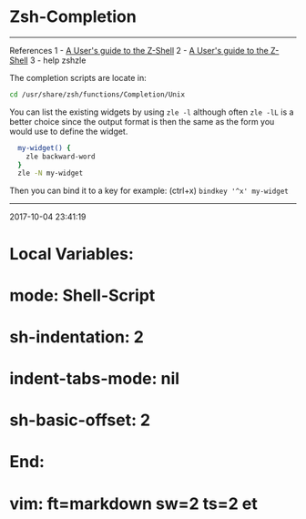 # Zsh-Completion

----------------------------------------- 
References
1 - [A User's guide to the Z-Shell][zsh1] 
2 - [A User's guide to the Z-Shell][zsh2] 
3 - help zshzle

The completion scripts are locate in:

```bash
cd /usr/share/zsh/functions/Completion/Unix
```

You can list the existing widgets by using `zle -l` although often `zle -lL` is 
a better choice since the output format is then the same as the form you would 
use to define the widget.


```bash
  my-widget() {
    zle backward-word
  }
  zle -N my-widget
```
Then you can bind it to a key for example: (ctrl+x)
`bindkey '^x' my-widget` 

-----------------------------------------
2017-10-04 23:41:19


[zsh1]: http://zsh.sourceforge.net/Guide/zshguide04.html#l103
[zsh2]: http://zsh.sourceforge.net/Guide/zshguide06.html

# Local Variables:
# mode: Shell-Script
# sh-indentation: 2
# indent-tabs-mode: nil
# sh-basic-offset: 2
# End:
# vim: ft=markdown sw=2 ts=2 et
